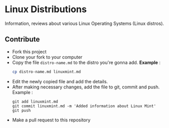 # Linux Distributions

Information, reviews about various Linux Operating Systems (Linux distros).

## Contribute

* Fork this project
* Clone your fork to your computer
* Copy the file `distro-name.md` to the distro you're gonna add. **Example** :
  ```bash
  cp distro-name.md linuxmint.md
  ```
* Edit the newly copied file and add the details.
* After making necessary changes, add the file to git, commit and push. Example :
  ```
  git add linuxmint.md
  git commit linuxmint.md -m 'Added information about Linux Mint'
  git push
  ```
* Make a pull request to this repository
